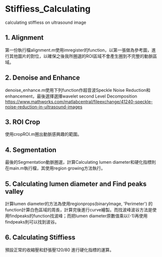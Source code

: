 # Stiffiess_Calculating
 calculating stiffiess on ultrasound image

## 1. Alignment
 第一份執行檔alignment.m使用imregister的function，以第一張做為參考圖，進行其他圖片的對位，以確保之後我所圈選的ROI區域不會產生圈到不完整的動脈區域。
 
## 2. Denoise and Enhance
 denoise_enhance.m使用下列function作超音波Speckle Noise Reduction和enhancement，最後選擇選擇wavelet second Level Decomposition
https://www.mathworks.com/matlabcentral/fileexchange/41240-speckle-noise-reduction-in-ultrasound-images

## 3. ROI Crop
 使用cropROI.m圈出動脈感興趣的範圍。
 
## 4.	Segmentation
 最後的Segmentation動脈圈選，計算Calculating lumen diameter和硬化指標則在main.m執行檔，其使用region growing方法執行。

## 5. Calculating lumen diameter and Find peaks valley
 計算lumen diameter的方法為使用regionprops(binaryImage, 'Perimeter') 的function計算白色區域的周長，計算完後進行curve繪製。而找波峰波谷方法是使用findpeaks的function找波峰；而把lumen diameter原數值乘以(-1)再使用findpeaks則可以找到波谷。

## 6.	Calculating Stiffiess
 預設正常的收縮壓和舒張壓120/80 進行硬化指標的運算。

